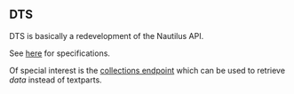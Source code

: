 ## DTS

DTS is basically a redevelopment of the Nautilus API. 

See [here](https://distributed-text-services.github.io/specifications/) for specifications.

Of special interest is the [collections endpoint](https://distributed-text-services.github.io/specifications/Collections-Endpoint.html) which can be used to retrieve _data_ instead of textparts.